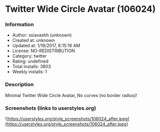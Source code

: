 # Twitter Wide Circle Avatar (106024)

### Information
- Author: ssiavashh (unknown)
- Created at: unknown
- Updated at: 1/18/2017, 6:15:16 AM
- License: NO-REDISTRIBUTION
- Category: twitter
- Rating: undefined
- Total installs: 3803
- Weekly installs: 1


### Description
Minimal Twitter Wide Circle Avatar, No curves (no border radius)!


### Screenshots (links to userstyles.org)
![https://userstyles.org/style_screenshots/106024_after.jpeg](https://userstyles.org/style_screenshots/106024_after.jpeg)


